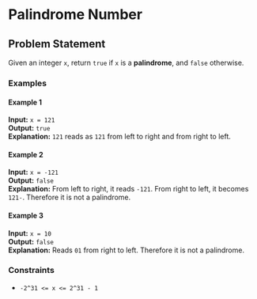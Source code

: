 # Palindrome Number

## Problem Statement
Given an integer `x`, return `true` if `x` is a **palindrome**, and `false` otherwise.

### Examples

#### Example 1
**Input:** `x = 121`  
**Output:** `true`  
**Explanation:** `121` reads as `121` from left to right and from right to left.

#### Example 2
**Input:** `x = -121`  
**Output:** `false`  
**Explanation:** From left to right, it reads `-121`. From right to left, it becomes `121-`. Therefore it is not a palindrome.

#### Example 3
**Input:** `x = 10`  
**Output:** `false`  
**Explanation:** Reads `01` from right to left. Therefore it is not a palindrome.

### Constraints
- `-2^31 <= x <= 2^31 - 1`

